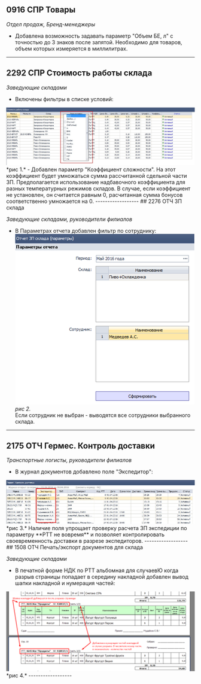 

## 0916 СПР Товары

*Отдел продаж, Бренд-менеджеры*

- Добавлена возможность задавать параметр "Объем БЕ, л" с точностью до 3 знаков после запятой. Необходимо для товаров, объем которых измеряется в миллилитрах.

-------------------------
## 2292 СПР Стоимость работы склада

*Заведующие складами*

-   Включены фильтры в списке условий:
<img src="./media/filtr.jpg"/>  
*рис 1.*  
- Добавлен параметр "Коэффициент сложности". На этот коэффициент будет умножаться сумма рассчитанной сдельной части ЗП. Предполагается использование надбавочного коэффициента для разных температурных режимов складов. В случае, если коэффициент не установлен, он считается равным 0, расчитанная сумма бонусов соответственно умножается на 0.   
------------------
## 2276 ОТЧ ЗП склада

*Заведующие складами, руководители филиалов*

-   В Параметрах отчета добавлен фильтр по сотруднику:  
![рис.2](./media/param.png "рис.2")   
*рис 2.*  
Если сотрудник не выбран - выводятся все сотрудники выбранного склада.
------------------  
## 2175 ОТЧ Гермес. Контроль доставки

*Транспортные логисты, руководители филиалов*

-   В журнал документов добавлено поле "Экспедитор":
<img src="./media/exp.jpg"/>  
*рис 3.*  
Наличие поля упрощает проверку расчета ЗП экспедиции по параметру **РТТ не вовремя** и позволяет контролировать своевременность доставки в разрезе экспедиторов.
------------------  
## 1508 ОТЧ Печать/экспорт документов для склада

*Заведующие складами*

-   В печатной форме НДК по РТТ альбомная для случаевЮ когда разрыв страницы попадает в середину накладной добавлен вывод шапки накладной и нумерация частей:
<img src="./media/razr.png"/>  
*рис 4.*  
------------------  
